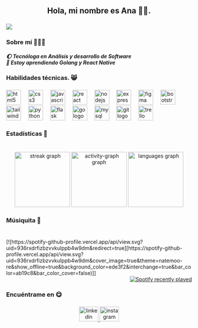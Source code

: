 <h2 align="center">Hola, mi nombre es Ana 👋🏻.</h2>

###

<img align="left" src="https://visitor-badge.laobi.icu/badge?page_id=yngibaes.yngibaes&left_color=darkmagenta&right_color=violet"  />

###

<br clear="both">

<h3 align="left">Sobre mí 🙋🏻‍♀️</h3>

<h5 align="left">🌔 Tecnóloga en Análisis y desarrollo de Software<br>🌱 Estoy aprendiendo Golang y React Native</h5>

###

<h3 align="left">Habilidades técnicas. 😸</h3>

###

<div align="left">
  <img src="https://cdn.jsdelivr.net/gh/devicons/devicon/icons/html5/html5-original.svg" height="40" alt="html5 logo"  />
  <img width="12" />
  <img src="https://cdn.jsdelivr.net/gh/devicons/devicon/icons/css3/css3-original.svg" height="40" alt="css3 logo"  />
  <img width="12" />
  <img src="https://cdn.jsdelivr.net/gh/devicons/devicon/icons/javascript/javascript-original.svg" height="40" alt="javascript logo"  />
  <img width="12" />
  <img src="https://cdn.jsdelivr.net/gh/devicons/devicon/icons/react/react-original.svg" height="40" alt="react logo"  />
  <img width="12" />
  <img src="https://cdn.jsdelivr.net/gh/devicons/devicon/icons/nodejs/nodejs-original.svg" height="40" alt="nodejs logo"  />
  <img width="12" />
  <img src="https://cdn.jsdelivr.net/gh/devicons/devicon/icons/express/express-original.svg" height="40" alt="express logo"  />
  <img width="12" />
  <img src="https://cdn.jsdelivr.net/gh/devicons/devicon/icons/figma/figma-original.svg" height="40" alt="figma logo"  />
  <img width="12" />
  <img src="https://cdn.jsdelivr.net/gh/devicons/devicon/icons/bootstrap/bootstrap-original.svg" height="40" alt="bootstrap logo"  />
  <img width="12" />
  <img src="https://cdn.jsdelivr.net/gh/devicons/devicon/icons/tailwindcss/tailwindcss-original-wordmark.svg" height="40" alt="tailwindcss logo"  />
  <img width="12" />
  <img src="https://cdn.jsdelivr.net/gh/devicons/devicon/icons/python/python-original.svg" height="40" alt="python logo"  />
  <img width="12" />
  <img src="https://cdn.jsdelivr.net/gh/devicons/devicon/icons/flask/flask-original.svg" height="40" alt="flask logo"  />
  <img width="12" />
  <img src="https://cdn.jsdelivr.net/gh/devicons/devicon/icons/go/go-original.svg" height="40" alt="go logo"  />
  <img width="12" />
  <img src="https://cdn.jsdelivr.net/gh/devicons/devicon/icons/mysql/mysql-original.svg" height="40" alt="mysql logo"  />
  <img width="12" />
  <img src="https://cdn.jsdelivr.net/gh/devicons/devicon/icons/git/git-original.svg" height="40" alt="git logo"  />
  <img width="12" />
  <img src="https://cdn.jsdelivr.net/gh/devicons/devicon/icons/trello/trello-plain.svg" height="40" alt="trello logo"  />
</div>

###

<h3 align="left">Estadísticas 🤯</h3>

###

<br clear="both">

<div align="center">
  <img src="https://streak-stats.demolab.com?user=yngibaes&locale=es&mode=weekly&theme=rose_pine&hide_border=true&border_radius=8&date_format=M%20j%5B,%20Y%5D" height="150" alt="streak graph"  />
  <img src="https://github-readme-activity-graph.vercel.app/graph?username=yngibaes&theme=material-palenight&area=true&hide_border=true&hide_title=false" height="150" alt="activity-graph graph"  />
  <img src="https://github-readme-stats.vercel.app/api/top-langs?username=yngibaes&locale=es&hide_title=false&layout=compact&card_width=320&langs_count=5&theme=rose_pine&hide_border=true" height="150" alt="languages graph"  />
</div>

###

<h3 align="left">Músiquita 🎹</h3>

###

<br clear="both">

<div align="left">
[![https://spotify-github-profile.vercel.app/api/view.svg?uid=936rxdrfizbzvvkulppb4w9dm&redirect=true][https://spotify-github-profile.vercel.app/api/view.svg?uid=936rxdrfizbzvvkulppb4w9dm&cover_image=true&theme=natemoo-re&show_offline=true&background_color=ede3f2&interchange=true&bar_color=ab19c8&bar_color_cover=false)]]
<div align="right">
  <a href="https://open.spotify.com/user/936rxdrfizbzvvkulppb4w9dm">
    <img src="https://spotify-recently-played-readme.vercel.app/api?user=936rxdrfizbzvvkulppb4w9dm&count=5&unique=true" alt="Spotify recently played"  />
  </a>
  </div>
</div>

###

<h3 align="left">Encuéntrame en 😋</h3>

###

<div align="center">
  <a href="www.linkedin.com/in/anam-vamaya" target="_blank">
    <img src="https://raw.githubusercontent.com/maurodesouza/profile-readme-generator/master/src/assets/icons/social/linkedin/default.svg" width="52" height="40" alt="linkedin logo"  />
  </a>
  <a href="https://www.instagram.com/_amlune?igsh=c2xvM2QycWtldDV5" target="_blank">
    <img src="https://raw.githubusercontent.com/maurodesouza/profile-readme-generator/master/src/assets/icons/social/instagram/default.svg" width="52" height="40" alt="instagram logo"  />
  </a>
</div>

###
